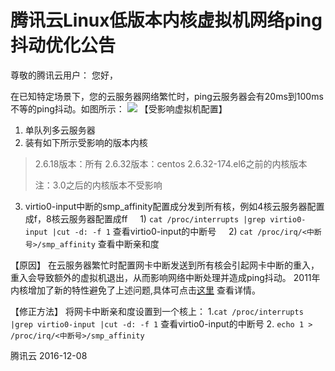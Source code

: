 # 腾讯云Linux低版本内核虚拟机网络ping抖动优化公告


尊敬的腾讯云用户：
您好，

在已知特定场景下，您的云服务器网络繁忙时，ping云服务器会有20ms到100ms不等的ping抖动。如图所示：
![](//mc.qcloudimg.com/static/img/e82e1c21f7658006ca2eb155d6fbf9d4/image.jpg)
【受影响虚拟机配置】
1. 单队列多云服务器
2. 装有如下所示受影响的版本内核
>2.6.18版本：所有
>2.6.32版本：centos 2.6.32-174.el6之前的内核版本
>
>注：3.0之后的内核版本不受影响


3. virtio0-input中断的smp_affinity配置成分发到所有核，例如4核云服务器配置成f，8核云服务器配置成ff
    1) `cat /proc/interrupts |grep virtio0-input |cut -d: -f 1` 查看virtio0-input的中断号
    2) `cat /proc/irq/<中断号>/smp_affinity` 查看中断亲和度
    

【原因】
在云服务器繁忙时配置网卡中断发送到所有核会引起网卡中断的重入，重入会导致额外的虚拟机退出，从而影响网络中断处理并造成ping抖动。
2011年内核增加了新的特性避免了上述问题,具体可点击[这里](https://git.kernel.org/cgit/linux/kernel/git/stable/linux-stable.git/commit/?id=a5c262c5fd83ece01bd649fb08416c501d4c59d7) 查看详情。


【修正方法】
将网卡中断亲和度设置到一个核上：
1.`cat /proc/interrupts |grep virtio0-input |cut -d: -f 1` 查看virtio0-input的中断号
2. `echo 1 > /proc/irq/<中断号>/smp_affinity`

腾讯云
2016-12-08







